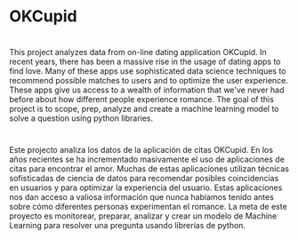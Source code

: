 # OKCupid
#
This project analyzes data from on-line dating application OKCupid. In recent years, there has been a massive rise in the usage of dating apps to find love. Many of these apps use sophisticated data science techniques to recommend possible matches to users and to optimize the user experience. These apps give us access to a wealth of information that we've never had before about how different people experience romance.
The goal of this project is to scope, prep, analyze and create a machine learning model to solve a question using python libraries.
#
Este projecto analiza los datos de la aplicación de citas OKCupid. En los años recientes se ha incrementado masivamente el uso de aplicaciones de citas para encontrar el amor. Muchas de estas aplicaciones utilizan técnicas sofisticadas de ciencia de datos para recomendar posibles coincidencias en usuarios y para optimizar la experiencia del usuario. Estas aplicaciones nos dan acceso a valiosa información que nunca habíamos tenido antes sobre cómo diferentes personas experimentan el romance.
La meta de este proyecto es monitorear, preparar, analizar y crear un modelo de Machine Learning para resolver una pregunta usando librerías de python.
